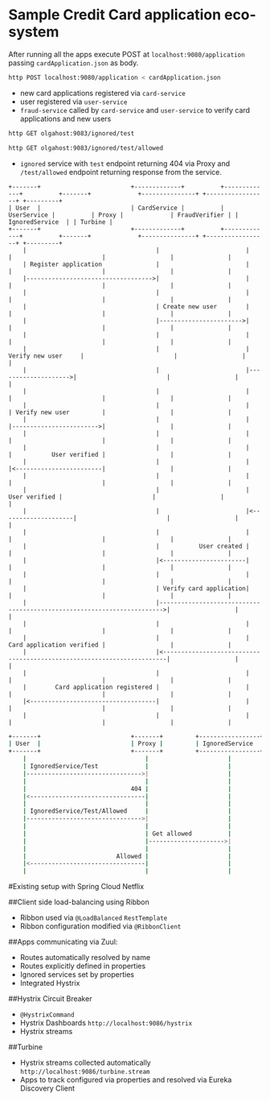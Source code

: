 # Sample Credit Card application eco-system

After running all the apps execute POST at `localhost:9080/application` passing 
`cardApplication.json` as body.

```bash
http POST localhost:9080/application < cardApplication.json
```

- new card applications registered via `card-service`
- user registered via `user-service`
- `fraud-service` called by `card-service` and `user-service` to verify 
card applications and new users


```bash
http GET olgahost:9083/ignored/test
```

```bash
http GET olgahost:9083/ignored/test/allowed
```

- `ignored` service with `test` endpoint returning 404 via Proxy and `/test/allowed` 
endpoint returning response from the service.

```
+-------+                         +-------------+          +-------------+          +-------+             +---------------+ +-----------------+ +---------+
| User  |                         | CardService |          | UserService |          | Proxy |             | FraudVerifier | | IgnoredService  | | Turbine |
+-------+                         +-------------+          +-------------+          +-------+             +---------------+ +-----------------+ +---------+
    |                                    |                        |                     |                         |                  |               |
    | Register application               |                        |                     |                         |                  |               |
    |----------------------------------->|                        |                     |                         |                  |               |
    |                                    |                        |                     |                         |                  |               |
    |                                    | Create new user        |                     |                         |                  |               |
    |                                    |----------------------->|                     |                         |                  |               |
    |                                    |                        |                     |                         |                  |               |
    |                                    |                        | Verify new user     |                         |                  |               |
    |                                    |                        |-------------------->|                         |                  |               |
    |                                    |                        |                     |                         |                  |               |
    |                                    |                        |                     | Verify new user         |                  |               |
    |                                    |                        |                     |------------------------>|                  |               |
    |                                    |                        |                     |                         |                  |               |
    |                                    |                        |                     |           User verified |                  |               |
    |                                    |                        |                     |<------------------------|                  |               |
    |                                    |                        |                     |                         |                  |               |
    |                                    |                        |       User verified |                         |                  |               |
    |                                    |                        |<--------------------|                         |                  |               |
    |                                    |                        |                     |                         |                  |               |
    |                                    |           User created |                     |                         |                  |               |
    |                                    |<-----------------------|                     |                         |                  |               |
    |                                    |                        |                     |                         |                  |               |
    |                                    | Verify card application|                     |                         |                  |               |
    |                                    |----------------------------------------------------------------------->|                  |               |
    |                                    |                        |                     |                         |                  |               |
    |                                    |                        |                     Card application verified |                  |               |
    |                                    |<-----------------------------------------------------------------------|                  |               |
    |                                    |                        |                     |                         |                  |               |
    |        Card application registered |                        |                     |                         |                  |               |
    |<-----------------------------------|                        |                     |                         |                  |               |
    |                                    |                        |                     |                         |                  |               |
```

```bash
+-------+                         +-------+         +-----------------+
| User  |                         | Proxy |         | IgnoredService  |
+-------+                         +-------+         +-----------------+
    |                                 |                      |
    | IgnoredService/Test             |                      |
    |-------------------------------->|                      |
    |                                 |                      |
    |                             404 |                      |
    |<--------------------------------|                      |
    |                                 |                      |
    | IgnoredService/Test/Allowed     |                      |
    |-------------------------------->|                      |
    |                                 |                      |
    |                                 | Get allowed          |
    |                                 |--------------------->|
    |                                 |                      |
    |                         Allowed |                      |
    |<--------------------------------|                      |
    |                                 |                      |

```

#Existing setup with Spring Cloud Netflix

##Client side load-balancing using Ribbon

- Ribbon used via `@LoadBalanced` `RestTemplate`
- Ribbon configuration modified via `@RibbonClient`

##Apps communicating via Zuul:
- Routes automatically resolved by name
- Routes explicitly defined in properties
- Ignored services set by properties
- Integrated Hystrix

##Hystrix Circuit Breaker
- `@HystrixCommand`
- Hystrix Dashboards `http://localhost:9086/hystrix`
- Hystrix streams

##Turbine
- Hystrix streams collected automatically  `http://localhost:9086/turbine.stream`
- Apps to track configured via properties and resolved via Eureka Discovery Client